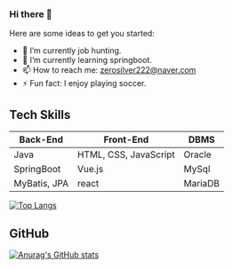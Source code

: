 ### Hi there 👋

<!-- ![header](https://capsule-render.vercel.app/api?type=slice&color=auto&text=I%20am%20youngeun%20suh!) -->

Here are some ideas to get you started:

- 🔭 I’m currently job hunting.
- 🌱 I’m currently learning springboot.
- 📫 How to reach me: zerosilver222@naver.com
- ⚡ Fun fact: I enjoy playing soccer.

## Tech Skills
<table>
<thead>
  <tr>
    <th>Back-End</th>
    <th>Front-End</th>
    <th>DBMS</th>
  </tr>
</thead>
<tbody>
  <tr>
    <td>Java</td>
    <td>HTML, CSS, JavaScript</td>
    <td>Oracle</td>
  </tr>
  <tr>
    <td>SpringBoot</td>
    <td>Vue.js</td>
    <td>MySql</td>
  </tr>
  <tr>
    <td>MyBatis, JPA</td>
    <td>react</td>
    <td>MariaDB</td>
  </tr>
</tbody>
</table>

[![Top Langs](https://github-readme-stats.vercel.app/api/top-langs/?username=YOUNGEUN100&layout=compact)](https://github.com/YOUNGEUN100/github-readme-stats)



## GitHub
[![Anurag's GitHub stats](https://github-readme-stats.vercel.app/api?username=YOUNGEUN100)](https://github.com/YOUNGEUN100/github-readme-stats)
















